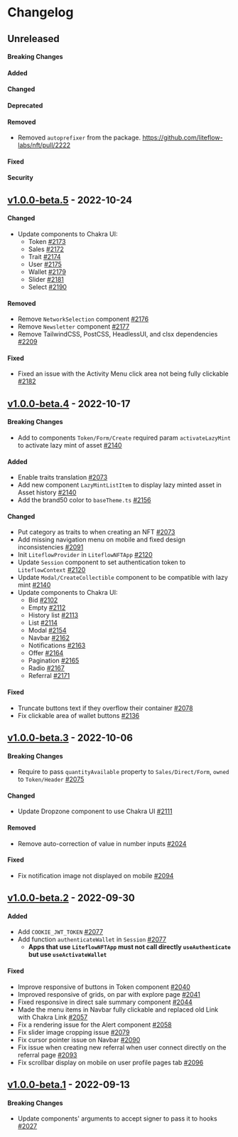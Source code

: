 # Changelog

## Unreleased

#### Breaking Changes

#### Added

#### Changed

#### Deprecated

#### Removed

- Removed `autoprefixer` from the package. https://github.com/liteflow-labs/nft/pull/2222

#### Fixed

#### Security

## [v1.0.0-beta.5](https://github.com/liteflow-labs/nft/releases/tag/v1.0.0-beta.5) - 2022-10-24

#### Changed

- Update components to Chakra UI:
  - Token [#2173](https://github.com/liteflow-labs/nft/pull/2173)
  - Sales [#2172](https://github.com/liteflow-labs/nft/pull/2172)
  - Trait [#2174](https://github.com/liteflow-labs/nft/pull/2174)
  - User [#2175](https://github.com/liteflow-labs/nft/pull/2175)
  - Wallet [#2179](https://github.com/liteflow-labs/nft/pull/2179)
  - Slider [#2181](https://github.com/liteflow-labs/nft/pull/2181)
  - Select [#2190](https://github.com/liteflow-labs/nft/pull/2190)

#### Removed

- Remove `NetworkSelection` component [#2176](https://github.com/liteflow-labs/nft/pull/2176)
- Remove `Newsletter` component [#2177](https://github.com/liteflow-labs/nft/pull/2177)
- Remove TailwindCSS, PostCSS, HeadlessUI, and clsx dependencies [#2209](https://github.com/liteflow-labs/nft/pull/2209)

#### Fixed

- Fixed an issue with the Activity Menu click area not being fully clickable [#2182](https://github.com/liteflow-labs/nft/pull/2182)

## [v1.0.0-beta.4](https://github.com/liteflow-labs/nft/releases/tag/v1.0.0-beta.4) - 2022-10-17

#### Breaking Changes

- Add to components `Token/Form/Create` required param `activateLazyMint` to activate lazy mint of asset [#2140](https://github.com/liteflow-labs/nft/pull/2140)

#### Added

- Enable traits translation [#2073](https://github.com/liteflow-labs/nft/pull/2073)
- Add new component `LazyMintListItem` to display lazy minted asset in Asset history [#2140](https://github.com/liteflow-labs/nft/pull/2140)
- Add the brand50 color to `baseTheme.ts` [#2156](https://github.com/liteflow-labs/nft/pull/2156)

#### Changed

- Put category as traits to when creating an NFT [#2073](https://github.com/liteflow-labs/nft/pull/2073)
- Add missing navigation menu on mobile and fixed design inconsistencies [#2091](https://github.com/liteflow-labs/nft/pull/2091)
- Init `LiteflowProvider` in `LiteflowNFTApp` [#2120](https://github.com/liteflow-labs/nft/pull/2120)
- Update `Session` component to set authentication token to `LiteflowContext` [#2120](https://github.com/liteflow-labs/nft/pull/2120)
- Update `Modal/CreateCollectible` component to be compatible with lazy mint [#2140](https://github.com/liteflow-labs/nft/pull/2140)
- Update components to Chakra UI:
  - Bid [#2102](https://github.com/liteflow-labs/nft/pull/2102)
  - Empty [#2112](https://github.com/liteflow-labs/nft/pull/2112)
  - History list [#2113](https://github.com/liteflow-labs/nft/pull/2113)
  - List [#2114](https://github.com/liteflow-labs/nft/pull/2114)
  - Modal [#2154](https://github.com/liteflow-labs/nft/pull/2154)
  - Navbar [#2162](https://github.com/liteflow-labs/nft/pull/2162)
  - Notifications [#2163](https://github.com/liteflow-labs/nft/pull/2163)
  - Offer [#2164](https://github.com/liteflow-labs/nft/pull/2164)
  - Pagination [#2165](https://github.com/liteflow-labs/nft/pull/2165)
  - Radio [#2167](https://github.com/liteflow-labs/nft/pull/2167)
  - Referral [#2171](https://github.com/liteflow-labs/nft/pull/2171)

#### Fixed

- Truncate buttons text if they overflow their container [#2078](https://github.com/liteflow-labs/nft/pull/2078)
- Fix clickable area of wallet buttons [#2136](https://github.com/liteflow-labs/nft/pull/2136)

## [v1.0.0-beta.3](https://github.com/liteflow-labs/nft/releases/tag/v1.0.0-beta.3) - 2022-10-06

#### Breaking Changes

- Require to pass `quantityAvailable` property to `Sales/Direct/Form`, `owned` to `Token/Header` [#2075](https://github.com/liteflow-labs/nft/pull/2075)

#### Changed

- Update Dropzone component to use Chakra UI [#2111](https://github.com/liteflow-labs/nft/pull/2111)

#### Removed

- Remove auto-correction of value in number inputs [#2024](https://github.com/liteflow-labs/nft/pull/2024)

#### Fixed

- Fix notification image not displayed on mobile [#2094](https://github.com/liteflow-labs/nft/pull/2094)

## [v1.0.0-beta.2](https://github.com/liteflow-labs/nft/releases/tag/v1.0.0-beta.2) - 2022-09-30

#### Added

- Add `COOKIE_JWT_TOKEN` [#2077](https://github.com/liteflow-labs/nft/pull/2077)
- Add function `authenticateWallet` in `Session` [#2077](https://github.com/liteflow-labs/nft/pull/2077)
  - **Apps that use `LiteflowNFTApp` must not call directly `useAuthenticate` but use `useActivateWallet`**

#### Fixed

- Improve responsive of buttons in Token component [#2040](https://github.com/liteflow-labs/nft/pull/2040)
- Improved responsive of grids, on par with explore page [#2041](https://github.com/liteflow-labs/nft/pull/2041)
- Fixed responsive in direct sale summary component [#2044](https://github.com/liteflow-labs/nft/pull/2044)
- Made the menu items in Navbar fully clickable and replaced old Link with Chakra Link [#2057](https://github.com/liteflow-labs/nft/pull/2057)
- Fix a rendering issue for the Alert component [#2058](https://github.com/liteflow-labs/nft/pull/2058)
- Fix slider image cropping issue [#2079](https://github.com/liteflow-labs/nft/pull/2079)
- Fix cursor pointer issue on Navbar [#2090](https://github.com/liteflow-labs/nft/pull/2090)
- Fix issue when creating new referral when user connect directly on the referral page [#2093](https://github.com/liteflow-labs/nft/pull/2093)
- Fix scrollbar display on mobile on user profile pages tab [#2096](https://github.com/liteflow-labs/nft/pull/2096)

## [v1.0.0-beta.1](https://github.com/liteflow-labs/nft/releases/tag/v1.0.0-beta.1) - 2022-09-13

#### Breaking Changes

- Update components' arguments to accept signer to pass it to hooks [#2027](https://github.com/liteflow-labs/nft/pull/2027)
